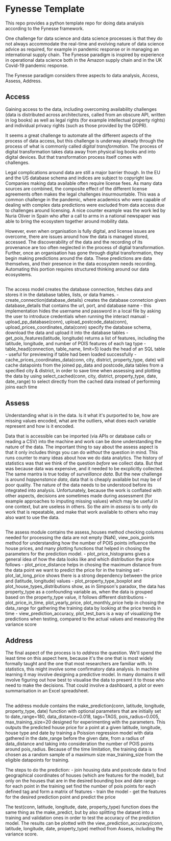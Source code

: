 # Fynesse Template

This repo provides a python template repo for doing data analysis according to the Fynesse framework.

One challenge for data science and data science processes is that they do not always accommodate the real-time and evolving nature of data science advice as required, for example in pandemic response or in managing an international supply chain. The Fynesse paradigm is inspired by experience in operational data science both in the Amazon supply chain and in the UK Covid-19 pandemic response.

The Fynesse paradigm considers three aspects to data analysis, Access, Assess, Address. 

## Access

Gaining access to the data, including overcoming availability challenges (data is distributed across architectures, called from an obscure API, written in log books) as well as legal rights (for example intellectual property rights) and individual privacy rights (such as those provided by the GDPR).

It seems a great challenge to automate all the different aspects of the process of data access, but this challenge is underway already through the process of what is commonly called *digital transformation*. The process of digital transformation takes data away from physical log books and into digital devices. But that transformation process itself comes with challenges. 

Legal complications around data are still a major barrier though. In the EU and the US database schema and indices are subject to copyright law. Companies making data available often require license fees. As many data sources are combined, the composite effect of the different license agreements often makes the legal challenges insurmountable. This was a common challenge in the pandemic, where academics who were capable of dealing with complex data predictions were excluded from data access due to challenges around licensing. A nice counter example was the work led by Nuria Oliver in Spain who after a call to arms in a national newspaper  was able to bring the ecosystem together around mobility data.

However, even when organisation is fully digital, and license issues are overcome, there are issues around how the data is managed stored, accessed. The discoverability of the data and the recording of its provenance are too often neglected in the process of digtial transformation. Further, once an organisation has gone through digital transformation, they begin making predictions around the data. These predictions are data themselves, and their presence in the data ecosystem needs recording. Automating this portion requires structured thinking around our data ecosystems.
##
The access model creates the database connection, fetches data and stores it in the database tables, lists, or data frames. 
     - create_connection(database_details) creates the database connetcion given database_details that contains the url, port, and database name - this implementation hides the username and password in a local file by asking the user to introduce credentials when running the interact manual
     - upload_pp_database(conn), upload_postcode_data(conn), upload_prices_coordinates_data(conn) specify the database schema, download the data and upload it into the database tables
     - get_pois_features(latitude, longitude) returns a list of features, including the latitude, longitude, and number of POIS features of each tag type
     - table_head(connection, table_name, limit=5) loads the head of an SQL table - useful for previewing if table had been loaded successfully
     - cache_prices_coordinates_data(conn, city, district, property_type, date) will cache datapoints from the joined pp_data and postcode_data tables from a specified city & district, in order to save time when assessing and plotting the data by using select_cached(conn, city, district, property_type, date, date_range) to select directly from the cached data instead of performing joins each time

## Assess

Understanding what is in the data. Is it what it's purported to be, how are missing values encoded, what are the outliers, what does each variable represent and how is it encoded.

Data that is accessible can be imported (via APIs or database calls or reading a CSV) into the machine and work can be done understanding the nature of the data. The important thing to say about the assess aspect is that it only includes things you can do *without* the question in mind. This runs counter to many ideas about how we do data analytics. The history of statistics was that we think of the question *before* we collect data. But that was because data was expensive, and it needed to be excplicitly collected. The same mantra is true today of *surveillance data*. But the new challenge is around *happenstance data*, data that is cheaply available but may be of poor quality. The nature of the data needs to be understood before its integrated into analysis. Unfortunately, because the work is conflated with other aspects, decisions are sometimes made during assessment (for example approaches to imputing missing values) which may be useful in one context, but are useless in others. So the aim in *assess* is to only do work that is repeatable, and make that work available to others who may also want to use the data.
##
The assess module contains the assess_houses method checking columns needed for processing the data are not empty (NaN), view_pois_points method for understanding how the number of POIS points influence the house prices, and many plotting functions that helped in chosing the parameters for the prediction model. 
    - plot_price_histograms gives a general idea of how the data looks like and which distribution the price follows
    - plot_price_distance helps in chosing the maximum distance from the data point we want to predict the price for in the training set
    - plot_lat_long_price shows there is a strong dependency between the price and (latitude, longitude) values 
    - plot_property_type_boxplot and plot_house_types_distributions show, as in Simpson's paradox, the data has property_type as a confounding variable as, when the data is grouped based on the property_type value, it follows different distributions 
    - plot_price_in_time, plot_yearly_price, plot_monthly_price help in chosing the data_range for gathering the training data by looking at the price trends in time
    - view_prediction_accuracy, plot_test_bars is a way of visualizing the predictions when testing, compared to the actual values and measuring the variance score

## Address

The final aspect of the process is to *address* the question. We'll spend the least time on this aspect here, because it's the one that is most widely formally taught and the one that most researchers are familiar with. In statistics, this might involve some confirmatory data analysis. In machine learning it may involve designing a predictive model. In many domains it will involve figuring out how best to visualise the data to present it to those who need to make the decisions. That could involve a dashboard, a plot or even summarisation in an Excel spreadsheet.
##
The address module contains the make_prediction(conn, latitude, longitude, property_type, date) function with optional parameters that are initially set to date_range=180, data_distance=0.018, tags=TAGS, pois_radius=0.005, max_training_size=20 designed for experimenting with the parameters. This outputs the predicted house price for a point at a given latitude, longitude, house type and date by training a Poission regression model with data gathered in the date_range before the given date, from a radius of data_distance and taking into consideration the number of POIS points around pois_radius. Because of the time limitation, the training data is chosen as a random sample of a maximum size max_training_size from the eligible datapoints for training. 

The steps to do the prediction:
    - join housing data and postcode data to find geographical coordinates of houses (which are features for the model), but only on the houses that are in the desired bounding box and date range 
    - for each point in the training set find the number of pois points for each defined tag and form a matrix of features
    - train the model
    - get the features for the desired prediction point and predict the price

The test(conn, latitude, longitude, date, property_type) function does the same thing as the make_predict, but by also splitting the dataset into a training and validation ones in order to test the accuracy of the prediction model. The results can be plotted with the view_prediction_accuracy(conn, latitude, longitude, date, property_type) method from Assess, including the variance score.
